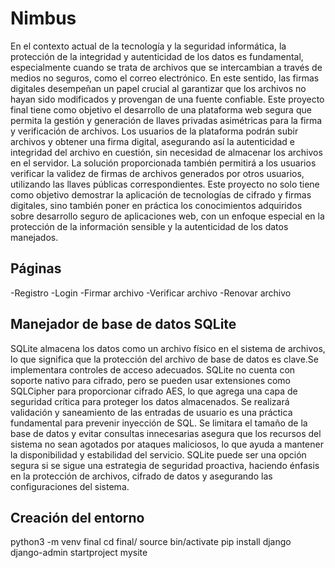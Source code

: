 # Nimbus

En el contexto actual de la tecnología y la seguridad informática, la protección de la integridad y autenticidad de los datos es fundamental, especialmente cuando se trata de archivos que se intercambian a través de medios no seguros, como el correo electrónico. En este sentido, las firmas digitales desempeñan un papel crucial al garantizar que los archivos no hayan sido modificados y provengan de una fuente confiable.
Este proyecto final tiene como objetivo el desarrollo de una plataforma web segura que permita la gestión y generación de llaves privadas asimétricas para la firma y verificación de archivos. Los usuarios de la plataforma podrán subir archivos y obtener una firma digital, asegurando así la autenticidad e integridad del archivo en cuestión, sin necesidad de almacenar los archivos en el servidor. La solución proporcionada también permitirá a los usuarios verificar la validez de firmas de archivos generados por otros usuarios, utilizando las llaves públicas correspondientes.
Este proyecto no solo tiene como objetivo demostrar la aplicación de tecnologías de cifrado y firmas digitales, sino también poner en práctica los conocimientos adquiridos sobre desarrollo seguro de aplicaciones web, con un enfoque especial en la protección de la información sensible y la autenticidad de los datos manejados.

## Páginas

-Registro
-Login
-Firmar archivo
-Verificar archivo
-Renovar archivo

## Manejador de base de datos SQLite
SQLite almacena los datos como un archivo físico en el sistema de archivos, lo que significa que la protección del archivo de base de datos es clave.Se implementara controles de acceso adecuados. SQLite no cuenta con soporte nativo para cifrado, pero se pueden usar extensiones como SQLCipher para proporcionar cifrado AES, lo que agrega una capa de seguridad crítica para proteger los datos almacenados.
Se realizará validación y saneamiento de las entradas de usuario es una práctica fundamental para prevenir inyección de SQL.
Se limitara el tamaño de la base de datos y evitar consultas innecesarias asegura que los recursos del sistema no sean agotados por ataques maliciosos, lo que ayuda a mantener la disponibilidad y estabilidad del servicio.
SQLite puede ser una opción segura si se sigue una estrategia de seguridad proactiva, haciendo énfasis en la protección de archivos, cifrado de datos y asegurando las configuraciones del sistema.

## Creación del entorno

  python3 -m venv final
  cd final/
  source bin/activate
  pip install django
  django-admin startproject mysite
  
